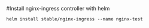 #Install nginx-ingress controller with helm

```
helm install stable/nginx-ingress --name nginx-test
```

